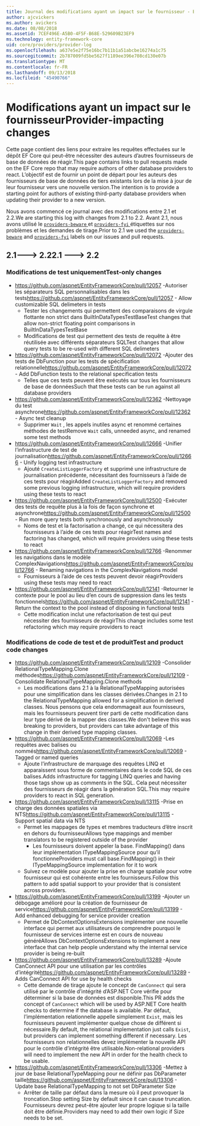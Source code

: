 ```yaml
---
title: Journal des modifications ayant un impact sur le fournisseur - EF Core
author: ajcvickers
ms.author: avickers
ms.date: 08/08/2018
ms.assetid: 7CEF496E-A5B0-4F5F-B68E-529609B23EF9
ms.technology: entity-framework-core
uid: core/providers/provider-log
ms.openlocfilehash: a637e5e2f75e16bc7b11b1a51abcbe16274a1c75
ms.sourcegitcommit: 2b787009fd5be5627f1189ee396e708cd130e07b
ms.translationtype: MT
ms.contentlocale: fr-FR
ms.lasthandoff: 09/13/2018
ms.locfileid: "45490766"
---
```

# <a name="provider-impacting-changes"></a><span data-ttu-id="ba9a0-102">Modifications ayant un impact sur le fournisseur</span><span class="sxs-lookup"><span data-stu-id="ba9a0-102">Provider-impacting changes</span></span>

<span data-ttu-id="ba9a0-103">Cette page contient des liens pour extraire les requêtes effectuées sur le dépôt EF Core qui peut-être nécessiter des auteurs d’autres fournisseurs de base de données de réagir.</span><span class="sxs-lookup"><span data-stu-id="ba9a0-103">This page contains links to pull requests made on the EF Core repo that may require authors of other database providers to react.</span></span> <span data-ttu-id="ba9a0-104">L’objectif est de fournir un point de départ pour les auteurs des fournisseurs de base de données de tiers existants lors de la mise à jour de leur fournisseur vers une nouvelle version.</span><span class="sxs-lookup"><span data-stu-id="ba9a0-104">The intention is to provide a starting point for authors of existing third-party database providers when updating their provider to a new version.</span></span>

<span data-ttu-id="ba9a0-105">Nous avons commencé ce journal avec des modifications entre 2.1 et 2.2.</span><span class="sxs-lookup"><span data-stu-id="ba9a0-105">We are starting this log with changes from 2.1 to 2.2.</span></span> <span data-ttu-id="ba9a0-106">Avant 2.1, nous avons utilisé le [ `providers-beware` ](https://github.com/aspnet/EntityFrameworkCore/labels/providers-beware) et [ `providers-fyi` ](https://github.com/aspnet/EntityFrameworkCore/labels/providers-fyi) étiquettes sur nos problèmes et les demandes de tirage.</span><span class="sxs-lookup"><span data-stu-id="ba9a0-106">Prior to 2.1 we used the [`providers-beware`](https://github.com/aspnet/EntityFrameworkCore/labels/providers-beware) and [`providers-fyi`](https://github.com/aspnet/EntityFrameworkCore/labels/providers-fyi) labels on our issues and pull requests.</span></span>

## <a name="21-----22"></a><span data-ttu-id="ba9a0-107">2.1---> 2.2</span><span class="sxs-lookup"><span data-stu-id="ba9a0-107">2.1 ---> 2.2</span></span>

### <a name="test-only-changes"></a><span data-ttu-id="ba9a0-108">Modifications de test uniquement</span><span class="sxs-lookup"><span data-stu-id="ba9a0-108">Test-only changes</span></span>

* <span data-ttu-id="ba9a0-109">https://github.com/aspnet/EntityFrameworkCore/pull/12057 -Autoriser les séparateurs SQL personnalisables dans les tests</span><span class="sxs-lookup"><span data-stu-id="ba9a0-109">https://github.com/aspnet/EntityFrameworkCore/pull/12057 - Allow customizable SQL delimeters in tests</span></span>
  * <span data-ttu-id="ba9a0-110">Tester les changements qui permettent des comparaisons de virgule flottante non strict dans BuiltInDataTypesTestBase</span><span class="sxs-lookup"><span data-stu-id="ba9a0-110">Test changes that allow non-strict floating point comparisons in BuiltInDataTypesTestBase</span></span>
  * <span data-ttu-id="ba9a0-111">Modifications de test qui permettent des tests de requête à être réutilisée avec différents séparateurs SQL</span><span class="sxs-lookup"><span data-stu-id="ba9a0-111">Test changes that allow query tests to be re-used with different SQL delimeters</span></span>
* <span data-ttu-id="ba9a0-112">https://github.com/aspnet/EntityFrameworkCore/pull/12072 -Ajouter des tests de DbFunction pour les tests de spécification relationnelle</span><span class="sxs-lookup"><span data-stu-id="ba9a0-112">https://github.com/aspnet/EntityFrameworkCore/pull/12072 - Add DbFunction tests to the relational specification tests</span></span>
  * <span data-ttu-id="ba9a0-113">Telles que ces tests peuvent être exécutés sur tous les fournisseurs de base de données</span><span class="sxs-lookup"><span data-stu-id="ba9a0-113">Such that these tests can be run against all database providers</span></span>
* <span data-ttu-id="ba9a0-114">https://github.com/aspnet/EntityFrameworkCore/pull/12362 -Nettoyage du test asynchrone</span><span class="sxs-lookup"><span data-stu-id="ba9a0-114">https://github.com/aspnet/EntityFrameworkCore/pull/12362 - Async test cleanup</span></span>
  * <span data-ttu-id="ba9a0-115">Supprimer `Wait` , les appels inutiles async et renommé certaines méthodes de test</span><span class="sxs-lookup"><span data-stu-id="ba9a0-115">Remove `Wait` calls, unneeded async, and renamed some test methods</span></span>
* <span data-ttu-id="ba9a0-116">https://github.com/aspnet/EntityFrameworkCore/pull/12666 -Unifier l’infrastructure de test de journalisation</span><span class="sxs-lookup"><span data-stu-id="ba9a0-116">https://github.com/aspnet/EntityFrameworkCore/pull/12666 - Unify logging test infrastructure</span></span>
  * <span data-ttu-id="ba9a0-117">Ajouté `CreateListLoggerFactory` et supprimé une infrastructure de journalisation précédente, nécessitant des fournisseurs à l’aide de ces tests pour réagir</span><span class="sxs-lookup"><span data-stu-id="ba9a0-117">Added `CreateListLoggerFactory` and removed some previous logging infrastructure, which will require providers using these tests to react</span></span>
* <span data-ttu-id="ba9a0-118">https://github.com/aspnet/EntityFrameworkCore/pull/12500 -Exécuter des tests de requête plus à la fois de façon synchrone et asynchrone</span><span class="sxs-lookup"><span data-stu-id="ba9a0-118">https://github.com/aspnet/EntityFrameworkCore/pull/12500 - Run more query tests both synchronously and asynchronously</span></span>
  * <span data-ttu-id="ba9a0-119">Noms de test et la factorisation a changé, ce qui nécessitera des fournisseurs à l’aide de ces tests pour réagir</span><span class="sxs-lookup"><span data-stu-id="ba9a0-119">Test names and factoring has changed, which will require providers using these tests to react</span></span>
* <span data-ttu-id="ba9a0-120">https://github.com/aspnet/EntityFrameworkCore/pull/12766 -Renommer les navigations dans le modèle ComplexNavigations</span><span class="sxs-lookup"><span data-stu-id="ba9a0-120">https://github.com/aspnet/EntityFrameworkCore/pull/12766 - Renaming navigations in the ComplexNavigations model</span></span>
  * <span data-ttu-id="ba9a0-121">Fournisseurs à l’aide de ces tests peuvent devoir réagir</span><span class="sxs-lookup"><span data-stu-id="ba9a0-121">Providers using these tests may need to react</span></span>
* <span data-ttu-id="ba9a0-122">https://github.com/aspnet/EntityFrameworkCore/pull/12141 -Retourner le contexte pour le pool au lieu d’en cours de suppression dans les tests fonctionnels</span><span class="sxs-lookup"><span data-stu-id="ba9a0-122">https://github.com/aspnet/EntityFrameworkCore/pull/12141 - Return the context to the pool instead of disposing in functional tests</span></span>
  * <span data-ttu-id="ba9a0-123">Cette modification inclut une refactorisation de test qui peut nécessiter des fournisseurs de réagir</span><span class="sxs-lookup"><span data-stu-id="ba9a0-123">This change includes some test refactoring which may require providers to react</span></span>


### <a name="test-and-product-code-changes"></a><span data-ttu-id="ba9a0-124">Modifications de code de test et de produit</span><span class="sxs-lookup"><span data-stu-id="ba9a0-124">Test and product code changes</span></span>

* <span data-ttu-id="ba9a0-125">https://github.com/aspnet/EntityFrameworkCore/pull/12109 -Consolider RelationalTypeMapping.Clone méthodes</span><span class="sxs-lookup"><span data-stu-id="ba9a0-125">https://github.com/aspnet/EntityFrameworkCore/pull/12109 - Consolidate RelationalTypeMapping.Clone methods</span></span>
  * <span data-ttu-id="ba9a0-126">Les modifications dans 2.1 à la RelationalTypeMapping autorisées pour une simplification dans les classes dérivées.</span><span class="sxs-lookup"><span data-stu-id="ba9a0-126">Changes in 2.1 to the RelationalTypeMapping allowed for a simplification in derived classes.</span></span> <span data-ttu-id="ba9a0-127">Nous pensons que cela endommageait aux fournisseurs, mais les fournisseurs peuvent tirer parti de cette modification dans leur type dérivé de la mapper des classes.</span><span class="sxs-lookup"><span data-stu-id="ba9a0-127">We don't believe this was breaking to providers, but providers can take advantage of this change in their derived type mapping classes.</span></span>
* <span data-ttu-id="ba9a0-128">https://github.com/aspnet/EntityFrameworkCore/pull/12069 -Les requêtes avec balises ou nommés</span><span class="sxs-lookup"><span data-stu-id="ba9a0-128">https://github.com/aspnet/EntityFrameworkCore/pull/12069 - Tagged or named queries</span></span>
  * <span data-ttu-id="ba9a0-129">Ajoute l’infrastructure de marquage des requêtes LINQ et apparaissent sous forme de commentaires dans le code SQL de ces balises.</span><span class="sxs-lookup"><span data-stu-id="ba9a0-129">Adds infrastructure for tagging LINQ queries and having those tags show up as comments in the SQL.</span></span> <span data-ttu-id="ba9a0-130">Cela peut nécessiter des fournisseurs de réagir dans la génération SQL.</span><span class="sxs-lookup"><span data-stu-id="ba9a0-130">This may require providers to react in SQL generation.</span></span>
* <span data-ttu-id="ba9a0-131">https://github.com/aspnet/EntityFrameworkCore/pull/13115 -Prise en charge des données spatiales via NTS</span><span class="sxs-lookup"><span data-stu-id="ba9a0-131">https://github.com/aspnet/EntityFrameworkCore/pull/13115 - Support spatial data via NTS</span></span>
  * <span data-ttu-id="ba9a0-132">Permet les mappages de types et membres traducteurs d’être inscrit en dehors du fournisseur</span><span class="sxs-lookup"><span data-stu-id="ba9a0-132">Allows type mappings and member translators to be registered outside of the provider</span></span>
    * <span data-ttu-id="ba9a0-133">Les fournisseurs doivent appeler la base. FindMapping() dans leur implémentation ITypeMappingSource pour qu’il fonctionne</span><span class="sxs-lookup"><span data-stu-id="ba9a0-133">Providers must call base.FindMapping() in their ITypeMappingSource implementation for it to work</span></span>
  * <span data-ttu-id="ba9a0-134">Suivez ce modèle pour ajouter la prise en charge spatiale pour votre fournisseur qui est cohérente entre les fournisseurs.</span><span class="sxs-lookup"><span data-stu-id="ba9a0-134">Follow this pattern to add spatial support to your provider that is consistent across providers.</span></span>
* <span data-ttu-id="ba9a0-135">https://github.com/aspnet/EntityFrameworkCore/pull/13199 -Ajouter un débogage amélioré pour la création de fournisseur de service</span><span class="sxs-lookup"><span data-stu-id="ba9a0-135">https://github.com/aspnet/EntityFrameworkCore/pull/13199 - Add enhanced debugging for service provider creation</span></span>
  * <span data-ttu-id="ba9a0-136">Permet de DbContextOptionsExtensions implémenter une nouvelle interface qui permet aux utilisateurs de comprendre pourquoi le fournisseur de services interne est en cours de nouveau généré</span><span class="sxs-lookup"><span data-stu-id="ba9a0-136">Allows DbContextOptionsExtensions to implement a new interface that can help people understand why the internal service provider is being re-built</span></span>
* <span data-ttu-id="ba9a0-137">https://github.com/aspnet/EntityFrameworkCore/pull/13289 -Ajoute CanConnect API pour une utilisation par les contrôles d’intégrité</span><span class="sxs-lookup"><span data-stu-id="ba9a0-137">https://github.com/aspnet/EntityFrameworkCore/pull/13289 - Adds CanConnect API for use by health checks</span></span>
  * <span data-ttu-id="ba9a0-138">Cette demande de tirage ajoute le concept de `CanConnect` qui sera utilisé par le contrôle d’intégrité d’ASP.NET Core vérifie pour déterminer si la base de données est disponible.</span><span class="sxs-lookup"><span data-stu-id="ba9a0-138">This PR adds the concept of `CanConnect` which will be used by ASP.NET Core health checks to determine if the database is available.</span></span> <span data-ttu-id="ba9a0-139">Par défaut, l’implémentation relationnelle appelle simplement `Exist`, mais les fournisseurs peuvent implémenter quelque chose de différent si nécessaire.</span><span class="sxs-lookup"><span data-stu-id="ba9a0-139">By default, the relational implementation just calls `Exist`, but providers can implement something different if necessary.</span></span> <span data-ttu-id="ba9a0-140">Les fournisseurs non relationnelles devez implémenter la nouvelle API pour le contrôle d’intégrité être utilisable.</span><span class="sxs-lookup"><span data-stu-id="ba9a0-140">Non-relational providers will need to implement the new API in order for the health check to be usable.</span></span>
* <span data-ttu-id="ba9a0-141">https://github.com/aspnet/EntityFrameworkCore/pull/13306 -Mettez à jour de base RelationalTypeMapping pour ne définir pas DbParameter taille</span><span class="sxs-lookup"><span data-stu-id="ba9a0-141">https://github.com/aspnet/EntityFrameworkCore/pull/13306 - Update base RelationalTypeMapping to not set DbParameter Size</span></span>
  * <span data-ttu-id="ba9a0-142">Arrêter de taille par défaut dans la mesure où il peut provoquer la troncation.</span><span class="sxs-lookup"><span data-stu-id="ba9a0-142">Stop setting Size by default since it can cause truncation.</span></span> <span data-ttu-id="ba9a0-143">Fournisseurs devrez peut-être ajouter leur propre logique si la taille doit être définie.</span><span class="sxs-lookup"><span data-stu-id="ba9a0-143">Providers may need to add their own logic if Size needs to be set.</span></span>
